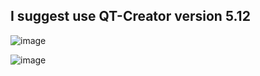 ##  I suggest use QT-Creator version 5.12  
![image](https://user-images.githubusercontent.com/76733942/218214348-f6b99f26-02eb-4d10-a3b9-a924bce57ac6.png)

![image](https://user-images.githubusercontent.com/76733942/218214759-06e9d88d-e438-47f5-8ec1-4bc003f970fd.png)
